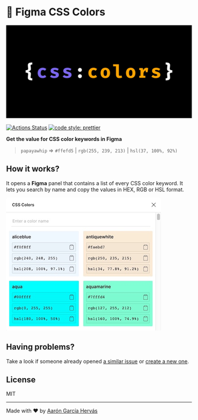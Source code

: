 # 🎨 Figma CSS Colors

![Figma CSS Colors](.github/cover.jpg)

[![Actions Status](https://github.com/aarongarciah/figma-css-colors/workflows/CI/badge.svg)](https://github.com/aarongarciah/figma-css-colors/actions)
[![code style: prettier](https://img.shields.io/badge/code_style-prettier-ff69b4.svg)](https://github.com/prettier/prettier)

**Get the value for CSS color keywords in Figma**

> `papayawhip` => `#ffefd5` | `rgb(255, 239, 213)` | `hsl(37, 100%, 92%)`

## How it works?

It opens a **Figma** panel that contains a list of every CSS color keyword. It lets you search by name and copy the values in HEX, RGB or HSL format.

![Figma CSS Colors panel screenshot](.github/screenshot-1.jpg)

## Having problems?

Take a look if someone already opened [a similar issue](https://github.com/aarongarciah/figma-css-colors/issues?utf8=%E2%9C%93&q=is%3Aissue+sort%3Aupdated-desc+) or [create a new one](https://github.com/aarongarciah/figma-css-colors/issues/new).

## License

MIT

---

Made with ♥️ by [Aarón García Hervás](https://aarongarciah.com)
